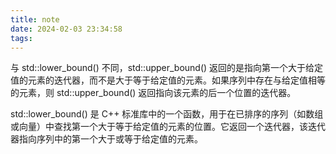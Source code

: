 ```yaml
---
title: note
date: 2024-02-03 23:34:58
tags:
---
```



与 std::lower_bound() 不同，std::upper_bound() 返回的是指向第一个大于给定值的元素的迭代器，而不是大于等于给定值的元素。如果序列中存在与给定值相等的元素，则 std::upper_bound() 返回指向该元素的后一个位置的迭代器。


std::lower_bound() 是 C++ 标准库中的一个函数，用于在已排序的序列（如数组或向量）中查找第一个大于等于给定值的元素的位置。它返回一个迭代器，该迭代器指向序列中的第一个大于或等于给定值的元素。